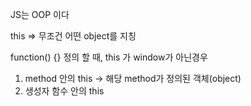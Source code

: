 JS는 OOP 이다

this => 무조건 어떤 object를 지칭



function() {} 정의 할 때, this 가 window가 아닌경우

1. method 안의 this -> 해당 method가 정의된 객체(object)
2. 생성자 함수 안의 this

 